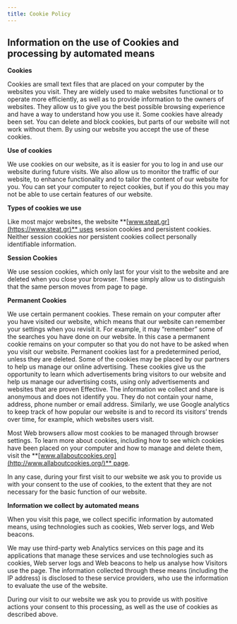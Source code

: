 ```yaml
---
title: Cookie Policy
---
```

## Information on the use of Cookies and processing by automated means

**Cookies**

Cookies are small text files that are placed on your computer by the websites you visit. They are widely used to make websites functional or to operate more efficiently, as well as to provide information to the owners of websites. They allow us to give you the best possible browsing experience and have a way to understand how you use it. Some cookies have already been set. You can delete and block cookies, but parts of our website will not work without them. By using our website you accept the use of these cookies.

**Use of cookies**

We use cookies on our website, as it is easier for you to log in and use our website during future visits. We also allow us to monitor the traffic of our website, to enhance functionality and to tailor the content of our website for you. You can set your computer to reject cookies, but if you do this you may not be able to use certain features of our website.

**Types of cookies we use**

Like most major websites, the website **[www.steat.gr](https://www.steat.gr)** uses session cookies and persistent cookies. Neither session cookies nor persistent cookies collect personally identifiable information.

**Session Cookies**

We use session cookies, which only last for your visit to the website and are deleted when you close your browser. These simply allow us to distinguish that the same person moves from page to page.

**Permanent Cookies**

We use certain permanent cookies. These remain on your computer after you have visited our website, which means that our website can remember your settings when you revisit it. For example, it may “remember” some of the searches you have done on our website. In this case a permanent cookie remains on your computer so that you do not have to be asked when you visit our website. Permanent cookies last for a predetermined period, unless they are deleted. Some of the cookies may be placed by our partners to help us manage our online advertising. These cookies give us the opportunity to learn which advertisements bring visitors to our website and help us manage our advertising costs, using only advertisements and websites that are proven Effective. The information we collect and share is anonymous and does not identify you. They do not contain your name, address, phone number or email address. Similarly, we use Google analytics to keep track of how popular our website is and to record its visitors’ trends over time, for example, which websites users visit.

Most Web browsers allow most cookies to be managed through browser settings. To learn more about cookies, including how to see which cookies have been placed on your computer and how to manage and delete them, visit the **[www.allaboutcookies.org](http://www.allaboutcookies.org/)** page.

In any case, during your first visit to our website we ask you to provide us with your consent to the use of cookies, to the extent that they are not necessary for the basic function of our website.

**Information we collect by automated means**

When you visit this page, we collect specific information by automated means, using technologies such as cookies, Web server logs, and Web beacons.

We may use third-party web Analytics services on this page and its applications that manage these services and use technologies such as cookies, Web server logs and Web beacons to help us analyse how Visitors use the page. The information collected through these means (including the IP address) is disclosed to these service providers, who use the information to evaluate the use of the website.

During our visit to our website we ask you to provide us with positive actions your consent to this processing, as well as the use of cookies as described above.